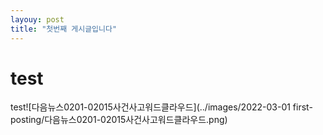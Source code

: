 ```yaml
---
layouy: post
title: "첫번째 게시글입니다"
---
```


# test

test![다음뉴스0201-02015사건사고워드클라우드](../images/2022-03-01 first-posting/다음뉴스0201-02015사건사고워드클라우드.png)
